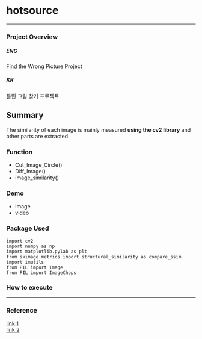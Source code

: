 # hotsource
---
### Project Overview

##### ENG
Find the Wrong Picture Project


##### KR
틀린 그림 찾기 프로젝트


## Summary    
 The similarity of each image is mainly measured **using the cv2 library** and other parts are extracted.   
 
### Function   
 - Cut_Image_Circle()   
 - Diff_Image()   
 - image_similarity()    

### Demo 
 - image
 - video

### Package Used
```
import cv2
import numpy as np
import matplotlib.pylab as plt
from skimage.metrics import structural_similarity as compare_ssim
import imutils
from PIL import Image
from PIL import ImageChops
```

### How to execute




<hr>   

### Reference
[link 1](https://bkshin.tistory.com/entry/OpenCV-9-%EC%9D%B4%EB%AF%B8%EC%A7%80-%EC%97%B0%EC%82%B0)    
[link 2](https://m.blog.naver.com/codinglab9807/222711897434)    
